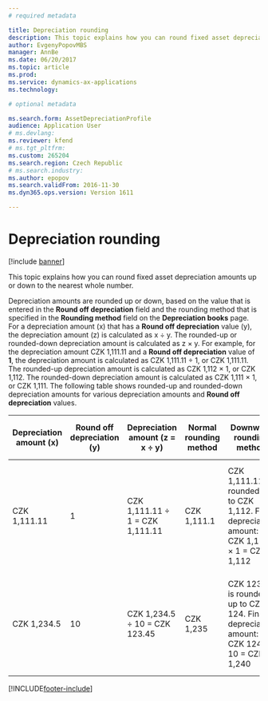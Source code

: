 ```yaml
---
# required metadata

title: Depreciation rounding
description: This topic explains how you can round fixed asset depreciation amounts up or down to the nearest whole number. 
author: EvgenyPopovMBS
manager: AnnBe
ms.date: 06/20/2017
ms.topic: article
ms.prod: 
ms.service: dynamics-ax-applications
ms.technology: 

# optional metadata

ms.search.form: AssetDepreciationProfile
audience: Application User
# ms.devlang: 
ms.reviewer: kfend
# ms.tgt_pltfrm: 
ms.custom: 265204
ms.search.region: Czech Republic
# ms.search.industry: 
ms.author: epopov
ms.search.validFrom: 2016-11-30
ms.dyn365.ops.version: Version 1611

---
```


# Depreciation rounding

[!include [banner](../includes/banner.md)]

This topic explains how you can round fixed asset depreciation amounts up or down to the nearest whole number. 

Depreciation amounts are rounded up or down, based on the value that is entered in the **Round off depreciation** field and the rounding method that is specified in the **Rounding method** field on the **Depreciation books** page. For a depreciation amount (x) that has a **Round off depreciation** value (y), the depreciation amount (z) is calculated as x ÷ y. The rounded-up or rounded-down depreciation amount is calculated as z × y. For example, for the depreciation amount CZK 1,111.11 and a **Round off depreciation** value of **1**, the depreciation amount is calculated as CZK 1,111.11 ÷ 1, or CZK 1,111.11. The rounded-up depreciation amount is calculated as CZK 1,112 × 1, or CZK 1,112. The rounded-down depreciation amount is calculated as CZK 1,111 × 1, or CZK 1,111. The following table shows rounded-up and rounded-down depreciation amounts for various depreciation amounts and **Round off depreciation** values.

|Depreciation amount (x)|Round off depreciation (y)|Depreciation amount (z = x ÷ y)|Normal rounding method| Downward rounding method|Rounding-up rounding method|
|-----------------------|-----------------------|-----------------------|-----------------------|-----------------------|-----------------------|
|CZK 1,111.11|1|CZK 1,111.11 ÷ 1 = CZK 1,111.11|CZK 1,111.1|CZK 1,111.11 is rounded up to CZK 1,112. Final depreciation amount: CZK 1,112 × 1 = CZK 1,112|CZK 1,111.11 is rounded down to CZK 1,111. Final depreciation amount: CZK 1,111 × 1 = CZK 1,111|
|CZK 1,234.5|10|CZK 1,234.5 ÷ 10 = CZK 123.45|CZK 1,235|CZK 123.45 is rounded up to CZK 124. Final depreciation amount: CZK 124 × 10 = CZK 1,240|CZK 123.45 is rounded down to CZK 123. Final depreciation amount: CZK 123 × 10 = CZK 1,230|





[!INCLUDE[footer-include](../../includes/footer-banner.md)]